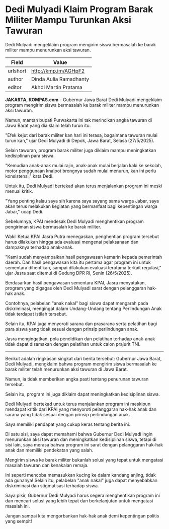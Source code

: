 # Dedi Mulyadi Klaim Program Barak Militer Mampu Turunkan Aksi Tawuran

Dedi Mulyadi mengeklaim program mengirim siswa bermasalah ke barak militer mampu menurunkan aksi tawuran.

| Field       | Value                                                       |
|-------------|-------------------------------------------------------------|
| urlshort    | http://kmp.im/AGHpF2 |
| author      | Dinda Aulia Ramadhanty |
| editor      | Akhdi Martin Pratama |

**JAKARTA, KOMPAS.com** - Gubernur Jawa Barat Dedi Mulyadi mengeklaim program mengirim siswa bermasalah ke barak militer mampu menurunkan aksi tawuran.

Namun, mantan bupati Purwakarta ini tak merincikan angka tawuran di Jawa Barat yang dia klaim telah turun itu.

\"Efek kejut dari barak militer kan hari ini terasa, bagaimana tawuran mulai turun kan,\" ujar Dedi Mulyadi di Depok, Jawa Barat, Selasa (27/5/2025).

Selain tawuran, program barak militer juga diklaim mampu meningkatkan kedisiplinan para siswa.

\"Kemudian anak-anak mulai rajin, anak-anak mulai berjalan kaki ke sekolah, motor penggunaan knalpot brongnya sudah mulai menurun, kan ini perlu konsistensi,\" kata Dedi.

Untuk itu, Dedi Mulyadi bertekad akan terus menjalankan program ini meski menuai kritik.

"Yang penting kalau saya sih karena saya sayang sama warga Jabar, saya akan terus melakukan kegiatan yang bermanfaat bagi kepentingan warga Jabar," ucap Dedi.

Sebelumnya, KPAI mendesak Dedi Mulyadi menghentikan program pengiriman siswa bermasalah ke barak militer.

Wakil Ketua KPAI Jasra Putra menegaskan, penghentian program tersebut harus dilakukan hingga ada evaluasi mengenai pelaksanaan dan dampaknya terhadap anak-anak.

"Kami sudah menyampaikan hasil pengawasan kemarin kepada pemerintah daerah. Dan hasil pengawasan kita itu pertama agar program ini untuk sementara dihentikan, sampai dilakukan evaluasi terutama terkait regulasi," ujar Jasra saat ditemui di Gedung DPR RI, Senin (26/5/2025).

Berdasarkan hasil pengawasan sementara KPAI, Jasra menyatakan, program yang digagas oleh Dedi Mulyadi sarat dengan pelanggaran hak-hak anak.

Contohnya, pelabelan "anak nakal" bagi siswa dapat mengarah pada diskriminasi, mengingat dalam Undang-Undang tentang Perlindungan Anak tidak terdapat istilah tersebut.

Selain itu, KPAI juga menyoroti sarana dan prasarana serta pelatihan bagi para siswa yang tidak sesuai dengan prinsip perlindungan anak.

Jasra mengingatkan, pola pendidikan dan pelatihan terhadap anak-anak tidak dapat disamakan dengan pelatihan untuk calon prajurit TNI.

---
Berikut adalah ringkasan singkat dari berita tersebut: Gubernur Jawa Barat, Dedi Mulyadi, mengklaim bahwa program mengirim siswa bermasalah ke barak militer telah menurunkan aksi tawuran di Jawa Barat.

 Namun, ia tidak memberikan angka pasti tentang penurunan tawuran tersebut.

 Selain itu, program ini juga diklaim dapat meningkatkan kedisiplinan siswa.

 Dedi Mulyadi bertekad untuk terus menjalankan program ini meskipun mendapat kritik dari KPAI yang menyoroti pelanggaran hak-hak anak dan sarana yang tidak sesuai dengan prinsip perlindungan anak.



Saya memiliki pendapat yang cukup keras tentang berita ini.

 Di satu sisi, saya dapat memahami bahwa Gubernur Dedi Mulyadi ingin menurunkan aksi tawuran dan meningkatkan kedisiplinan siswa, tetapi di sisi lain, saya merasa bahwa program ini sarat dengan pelanggaran hak-hak anak dan memiliki pendekatan yang salah.

 Mengirim siswa ke barak militer bukanlah solusi yang tepat untuk mengatasi masalah tawuran dan kenakalan remaja.

 Ini seperti mencoba memasukkan kucing ke dalam kandang anjing, tidak ada gunanya! Selain itu, pelabelan "anak nakal" juga dapat menyebabkan diskriminasi dan stigmatisasi terhadap siswa.

 Saya pikir, Gubernur Dedi Mulyadi harus segera menghentikan program ini dan mencari solusi yang lebih tepat dan berkelanjutan untuk mengatasi masalah ini.

 Jangan sampai kita mengorbankan hak-hak anak demi kepentingan politis yang sempit!
